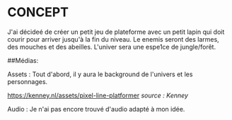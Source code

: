 # CONCEPT

J'ai décideé de créer un petit jeu de plateforme avec un petit lapin qui doit courir pour arriver jusqu'à la fin du niveau. Le enemis seront des larmes, des mouches et des abeilles. L'univer sera une espe1ce de jungle/forêt. 

##Médias: 

Assets : Tout d'abord, il y aura le background de l'univers et les personnages. 

https://kenney.nl/assets/pixel-line-platformer *source : Kenney*

Audio : Je n'ai pas encore trouvé d'audio adapté à mon idée. 
